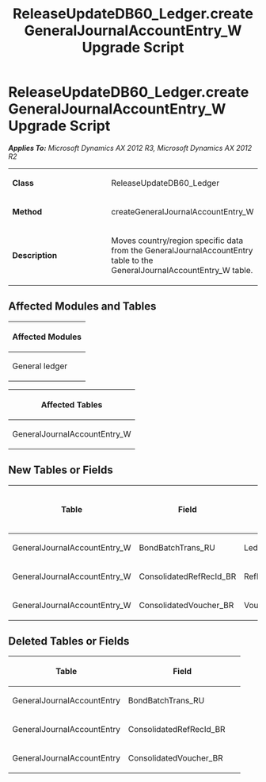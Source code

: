 ﻿---
title: ReleaseUpdateDB60_Ledger.createGeneralJournalAccountEntry_W Upgrade Script
TOCTitle: ReleaseUpdateDB60_Ledger.createGeneralJournalAccountEntry_W Upgrade Script
ms:assetid: a655977e-f7f8-e51a-c54a-c155c0b88868
ms:mtpsurl: https://msdn.microsoft.com/en-us/library/JJ736856(v=AX.60)
ms:contentKeyID: 49710287
ms.date: 05/18/2015
mtps_version: v=AX.60
---

# ReleaseUpdateDB60\_Ledger.createGeneralJournalAccountEntry\_W Upgrade Script 


_**Applies To:** Microsoft Dynamics AX 2012 R3, Microsoft Dynamics AX 2012 R2_

<table>
<colgroup>
<col style="width: 50%" />
<col style="width: 50%" />
</colgroup>
<tbody>
<tr class="odd">
<td><p><strong>Class</strong></p></td>
<td><p>ReleaseUpdateDB60_Ledger</p></td>
</tr>
<tr class="even">
<td><p><strong>Method</strong></p></td>
<td><p>createGeneralJournalAccountEntry_W</p></td>
</tr>
<tr class="odd">
<td><p><strong>Description</strong></p></td>
<td><p>Moves country/region specific data from the GeneralJournalAccountEntry table to the GeneralJournalAccountEntry_W table.</p></td>
</tr>
</tbody>
</table>


## Affected Modules and Tables

<table>
<colgroup>
<col style="width: 100%" />
</colgroup>
<thead>
<tr class="header">
<th><p>Affected Modules</p></th>
</tr>
</thead>
<tbody>
<tr class="odd">
<td><p>General ledger</p></td>
</tr>
</tbody>
</table>


<table>
<colgroup>
<col style="width: 100%" />
</colgroup>
<thead>
<tr class="header">
<th><p>Affected Tables</p></th>
</tr>
</thead>
<tbody>
<tr class="odd">
<td><p>GeneralJournalAccountEntry_W</p></td>
</tr>
</tbody>
</table>


## New Tables or Fields

<table>
<colgroup>
<col style="width: 33%" />
<col style="width: 33%" />
<col style="width: 33%" />
</colgroup>
<thead>
<tr class="header">
<th><p>Table</p></th>
<th><p>Field</p></th>
<th><p>Extended Data Type</p>
<p>-or- Base Enum</p></th>
</tr>
</thead>
<tbody>
<tr class="odd">
<td><p>GeneralJournalAccountEntry_W</p></td>
<td><p>BondBatchTrans_RU</p></td>
<td><p>LedgerBondBatchTransNum_RU</p></td>
</tr>
<tr class="even">
<td><p>GeneralJournalAccountEntry_W</p></td>
<td><p>ConsolidatedRefRecId_BR</p></td>
<td><p>RefRecId</p></td>
</tr>
<tr class="odd">
<td><p>GeneralJournalAccountEntry_W</p></td>
<td><p>ConsolidatedVoucher_BR</p></td>
<td><p>Voucher</p></td>
</tr>
</tbody>
</table>


## Deleted Tables or Fields

<table>
<colgroup>
<col style="width: 50%" />
<col style="width: 50%" />
</colgroup>
<thead>
<tr class="header">
<th><p>Table</p></th>
<th><p>Field</p></th>
</tr>
</thead>
<tbody>
<tr class="odd">
<td><p>GeneralJournalAccountEntry</p></td>
<td><p>BondBatchTrans_RU</p></td>
</tr>
<tr class="even">
<td><p>GeneralJournalAccountEntry</p></td>
<td><p>ConsolidatedRefRecId_BR</p></td>
</tr>
<tr class="odd">
<td><p>GeneralJournalAccountEntry</p></td>
<td><p>ConsolidatedVoucher_BR</p></td>
</tr>
</tbody>
</table>

  


